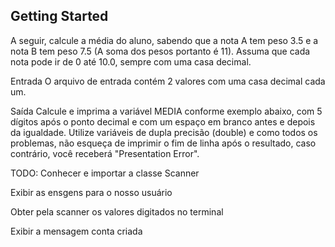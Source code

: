 ## Getting Started

A seguir, calcule a média do aluno, sabendo que a nota A tem peso 3.5 e a nota B tem peso 7.5 (A soma dos pesos portanto é 11). 
Assuma que cada nota pode ir de 0 até 10.0, sempre com uma casa decimal.

Entrada
O arquivo de entrada contém 2 valores com uma casa decimal cada um.

Saída
Calcule e imprima a variável MEDIA conforme exemplo abaixo, 
com 5 dígitos após o ponto decimal e com um espaço em branco antes e depois da igualdade. 
Utilize variáveis de dupla precisão (double) e como todos os problemas, não esqueça de imprimir o fim de linha após o resultado, caso contrário, você receberá "Presentation Error".


TODO: Conhecer e importar a classe Scanner

Exibir as ensgens para o nosso usuário

Obter pela scanner os valores digitados no terminal

Exibir a mensagem conta criada
